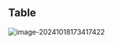 ## Table

![image-20241018173417422](C:\Users\chengdong2\AppData\Roaming\Typora\typora-user-images\image-20241018173417422.png)